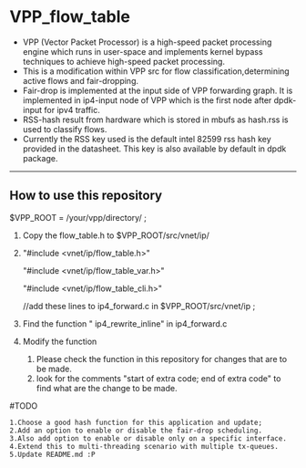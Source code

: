 # VPP_flow_table

* VPP (Vector Packet Processor) is a high-speed packet processing engine which runs in user-space and implements kernel bypass techniques to achieve high-speed packet processing.
* This is a modification within VPP src for flow classification,determining active flows and fair-dropping.
* Fair-drop is implemented at the input side of VPP forwarding graph. It is implemented in ip4-input node of VPP which is the first node after dpdk-input for ipv4 traffic.
* RSS-hash result from hardware which is stored in mbufs as hash.rss is used to classify flows.
* Currently the RSS key used is the default intel 82599 rss hash key provided in the datasheet. This key is also available by default in dpdk package.

----

## How to use this repository

$VPP_ROOT = /your/vpp/directory/ ;

1. Copy the flow_table.h to $VPP_ROOT/src/vnet/ip/

2. "#include <vnet/ip/flow_table.h>"

   "#include <vnet/ip/flow_table_var.h>"

   "#include <vnet/ip/flow_table_cli.h>"
   
   //add these lines to ip4_forward.c in $VPP_ROOT/src/vnet/ip ;

3. Find the function " ip4_rewrite_inline" in ip4_forward.c

4. Modify the function
    1. Please check the function in this repository for changes that are to be made.
    2. look for the comments "start of extra code; end of extra code" to find what are the change to be made.

#TODO

    1.Choose a good hash function for this application and update;
    2.Add an option to enable or disable the fair-drop scheduling.
    3.Also add option to enable or disable only on a specific interface.
    4.Extend this to multi-threading scenario with multiple tx-queues.
    5.Update README.md :P 
